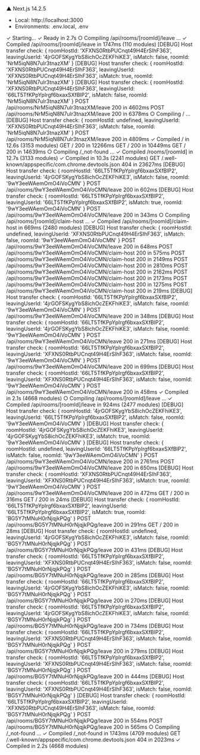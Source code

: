   ▲ Next.js 14.2.5
  - Local:        http://localhost:3000
  - Environments: .env.local, .env

 ✓ Starting...
 ✓ Ready in 2.7s
 ○ Compiling /api/rooms/[roomId]/leave ...
 ✓ Compiled /api/rooms/[roomId]/leave in 1747ms (110 modules)
[DEBUG] Host transfer check: {
  roomHostId: 'XFXNS0RtbPUCnqt49H4ErSIhF363',
  leavingUserId: '4jrGOFSKygYbS8ichOcZEKFhiKE3',
  isMatch: false,
  roomId: 'NrM5iqN8N7ulr3tnazXM'
}
[DEBUG] Host transfer check: {
  roomHostId: 'XFXNS0RtbPUCnqt49H4ErSIhF363',
  leavingUserId: 'XFXNS0RtbPUCnqt49H4ErSIhF363',
  isMatch: true,
  roomId: 'NrM5iqN8N7ulr3tnazXM'
}
[DEBUG] Host transfer check: {
  roomHostId: 'XFXNS0RtbPUCnqt49H4ErSIhF363',
  leavingUserId: '66LT5TfKPpYpIrgf6bxaxSXfBlP2',
  isMatch: false,
  roomId: 'NrM5iqN8N7ulr3tnazXM'
}
 POST /api/rooms/NrM5iqN8N7ulr3tnazXM/leave 200 in 4602ms
 POST /api/rooms/NrM5iqN8N7ulr3tnazXM/leave 200 in 6378ms
 ○ Compiling / ...
[DEBUG] Host transfer check: {
  roomHostId: undefined,
  leavingUserId: 'XFXNS0RtbPUCnqt49H4ErSIhF363',
  isMatch: false,
  roomId: 'NrM5iqN8N7ulr3tnazXM'
}
 POST /api/rooms/NrM5iqN8N7ulr3tnazXM/leave 200 in 4809ms
 ✓ Compiled / in 12.6s (3153 modules)
 GET / 200 in 12266ms
 GET / 200 in 10449ms
 GET / 200 in 14639ms
 ○ Compiling /_not-found ...
 ✓ Compiled /rooms/[roomId] in 12.7s (3133 modules)
 ✓ Compiled in 10.3s (2241 modules)
 GET /.well-known/appspecific/com.chrome.devtools.json 404 in 23627ms
[DEBUG] Host transfer check: {
  roomHostId: '66LT5TfKPpYpIrgf6bxaxSXfBlP2',
  leavingUserId: '4jrGOFSKygYbS8ichOcZEKFhiKE3',
  isMatch: false,
  roomId: '9wY3eeWAemOmO4iVoCMN'
}
 POST /api/rooms/9wY3eeWAemOmO4iVoCMN/leave 200 in 602ms
[DEBUG] Host transfer check: {
  roomHostId: '66LT5TfKPpYpIrgf6bxaxSXfBlP2',
  leavingUserId: '66LT5TfKPpYpIrgf6bxaxSXfBlP2',
  isMatch: true,
  roomId: '9wY3eeWAemOmO4iVoCMN'
}
 POST /api/rooms/9wY3eeWAemOmO4iVoCMN/leave 200 in 343ms
 ○ Compiling /api/rooms/[roomId]/claim-host ...
 ✓ Compiled /api/rooms/[roomId]/claim-host in 669ms (2480 modules)
[DEBUG] Host transfer check: {
  roomHostId: undefined,
  leavingUserId: 'XFXNS0RtbPUCnqt49H4ErSIhF363',
  isMatch: false,
  roomId: '9wY3eeWAemOmO4iVoCMN'
}
 POST /api/rooms/9wY3eeWAemOmO4iVoCMN/leave 200 in 648ms
 POST /api/rooms/9wY3eeWAemOmO4iVoCMN/claim-host 200 in 575ms
 POST /api/rooms/9wY3eeWAemOmO4iVoCMN/claim-host 200 in 2149ms
 POST /api/rooms/9wY3eeWAemOmO4iVoCMN/claim-host 200 in 2810ms
 POST /api/rooms/9wY3eeWAemOmO4iVoCMN/claim-host 200 in 2162ms
 POST /api/rooms/9wY3eeWAemOmO4iVoCMN/claim-host 200 in 2173ms
 POST /api/rooms/9wY3eeWAemOmO4iVoCMN/claim-host 200 in 1275ms
 POST /api/rooms/9wY3eeWAemOmO4iVoCMN/claim-host 200 in 219ms
[DEBUG] Host transfer check: {
  roomHostId: '66LT5TfKPpYpIrgf6bxaxSXfBlP2',
  leavingUserId: '4jrGOFSKygYbS8ichOcZEKFhiKE3',
  isMatch: false,
  roomId: '9wY3eeWAemOmO4iVoCMN'
}
 POST /api/rooms/9wY3eeWAemOmO4iVoCMN/leave 200 in 348ms
[DEBUG] Host transfer check: {
  roomHostId: '66LT5TfKPpYpIrgf6bxaxSXfBlP2',
  leavingUserId: '4jrGOFSKygYbS8ichOcZEKFhiKE3',
  isMatch: false,
  roomId: '9wY3eeWAemOmO4iVoCMN'
}
 POST /api/rooms/9wY3eeWAemOmO4iVoCMN/leave 200 in 271ms
[DEBUG] Host transfer check: {
  roomHostId: '66LT5TfKPpYpIrgf6bxaxSXfBlP2',
  leavingUserId: 'XFXNS0RtbPUCnqt49H4ErSIhF363',
  isMatch: false,
  roomId: '9wY3eeWAemOmO4iVoCMN'
}
 POST /api/rooms/9wY3eeWAemOmO4iVoCMN/leave 200 in 699ms
[DEBUG] Host transfer check: {
  roomHostId: '66LT5TfKPpYpIrgf6bxaxSXfBlP2',
  leavingUserId: 'XFXNS0RtbPUCnqt49H4ErSIhF363',
  isMatch: false,
  roomId: '9wY3eeWAemOmO4iVoCMN'
}
 POST /api/rooms/9wY3eeWAemOmO4iVoCMN/leave 200 in 458ms
 ✓ Compiled in 2.1s (4668 modules)
 ○ Compiling /api/rooms/[roomId]/leave ...
 ✓ Compiled /api/rooms/[roomId]/leave in 924ms (2477 modules)
[DEBUG] Host transfer check: {
  roomHostId: '4jrGOFSKygYbS8ichOcZEKFhiKE3',
  leavingUserId: '66LT5TfKPpYpIrgf6bxaxSXfBlP2',
  isMatch: false,
  roomId: '9wY3eeWAemOmO4iVoCMN'
}
[DEBUG] Host transfer check: {
  roomHostId: '4jrGOFSKygYbS8ichOcZEKFhiKE3',
  leavingUserId: '4jrGOFSKygYbS8ichOcZEKFhiKE3',
  isMatch: true,
  roomId: '9wY3eeWAemOmO4iVoCMN'
}
[DEBUG] Host transfer check: {
  roomHostId: undefined,
  leavingUserId: '66LT5TfKPpYpIrgf6bxaxSXfBlP2',
  isMatch: false,
  roomId: '9wY3eeWAemOmO4iVoCMN'
}
 POST /api/rooms/9wY3eeWAemOmO4iVoCMN/leave 200 in 2761ms
 POST /api/rooms/9wY3eeWAemOmO4iVoCMN/leave 200 in 650ms
[DEBUG] Host transfer check: {
  roomHostId: 'XFXNS0RtbPUCnqt49H4ErSIhF363',
  leavingUserId: 'XFXNS0RtbPUCnqt49H4ErSIhF363',
  isMatch: true,
  roomId: '9wY3eeWAemOmO4iVoCMN'
}
 POST /api/rooms/9wY3eeWAemOmO4iVoCMN/leave 200 in 472ms
 GET / 200 in 316ms
 GET / 200 in 24ms
[DEBUG] Host transfer check: {
  roomHostId: '66LT5TfKPpYpIrgf6bxaxSXfBlP2',
  leavingUserId: '66LT5TfKPpYpIrgf6bxaxSXfBlP2',
  isMatch: true,
  roomId: 'BG5Y7tMNuH0rNjqjkPQg'
}
 POST /api/rooms/BG5Y7tMNuH0rNjqjkPQg/leave 200 in 291ms
 GET / 200 in 28ms
[DEBUG] Host transfer check: {
  roomHostId: undefined,
  leavingUserId: '4jrGOFSKygYbS8ichOcZEKFhiKE3',
  isMatch: false,
  roomId: 'BG5Y7tMNuH0rNjqjkPQg'
}
 POST /api/rooms/BG5Y7tMNuH0rNjqjkPQg/leave 200 in 431ms
[DEBUG] Host transfer check: {
  roomHostId: '66LT5TfKPpYpIrgf6bxaxSXfBlP2',
  leavingUserId: 'XFXNS0RtbPUCnqt49H4ErSIhF363',
  isMatch: false,
  roomId: 'BG5Y7tMNuH0rNjqjkPQg'
}
 POST /api/rooms/BG5Y7tMNuH0rNjqjkPQg/leave 200 in 285ms
[DEBUG] Host transfer check: {
  roomHostId: '66LT5TfKPpYpIrgf6bxaxSXfBlP2',
  leavingUserId: '4jrGOFSKygYbS8ichOcZEKFhiKE3',
  isMatch: false,
  roomId: 'BG5Y7tMNuH0rNjqjkPQg'
}
 POST /api/rooms/BG5Y7tMNuH0rNjqjkPQg/leave 200 in 270ms
[DEBUG] Host transfer check: {
  roomHostId: '66LT5TfKPpYpIrgf6bxaxSXfBlP2',
  leavingUserId: '4jrGOFSKygYbS8ichOcZEKFhiKE3',
  isMatch: false,
  roomId: 'BG5Y7tMNuH0rNjqjkPQg'
}
 POST /api/rooms/BG5Y7tMNuH0rNjqjkPQg/leave 200 in 734ms
[DEBUG] Host transfer check: {
  roomHostId: '66LT5TfKPpYpIrgf6bxaxSXfBlP2',
  leavingUserId: 'XFXNS0RtbPUCnqt49H4ErSIhF363',
  isMatch: false,
  roomId: 'BG5Y7tMNuH0rNjqjkPQg'
}
 POST /api/rooms/BG5Y7tMNuH0rNjqjkPQg/leave 200 in 279ms
[DEBUG] Host transfer check: {
  roomHostId: '66LT5TfKPpYpIrgf6bxaxSXfBlP2',
  leavingUserId: 'XFXNS0RtbPUCnqt49H4ErSIhF363',
  isMatch: false,
  roomId: 'BG5Y7tMNuH0rNjqjkPQg'
}
 POST /api/rooms/BG5Y7tMNuH0rNjqjkPQg/leave 200 in 444ms
[DEBUG] Host transfer check: {
  roomHostId: '66LT5TfKPpYpIrgf6bxaxSXfBlP2',
  leavingUserId: 'XFXNS0RtbPUCnqt49H4ErSIhF363',
  isMatch: false,
  roomId: 'BG5Y7tMNuH0rNjqjkPQg'
}
[DEBUG] Host transfer check: {
  roomHostId: '66LT5TfKPpYpIrgf6bxaxSXfBlP2',
  leavingUserId: 'XFXNS0RtbPUCnqt49H4ErSIhF363',
  isMatch: false,
  roomId: 'BG5Y7tMNuH0rNjqjkPQg'
}
 POST /api/rooms/BG5Y7tMNuH0rNjqjkPQg/leave 200 in 554ms
 POST /api/rooms/BG5Y7tMNuH0rNjqjkPQg/leave 200 in 565ms
 ○ Compiling /_not-found ...
 ✓ Compiled /_not-found in 1743ms (4709 modules)
 GET /.well-known/appspecific/com.chrome.devtools.json 404 in 2023ms
 ✓ Compiled in 2.2s (4668 modules)